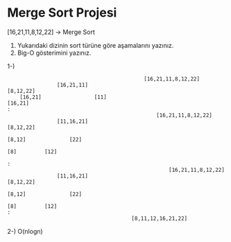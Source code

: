 # Merge Sort Projesi

[16,21,11,8,12,22] -> Merge Sort

1. Yukarıdaki dizinin sort türüne göre aşamalarını yazınız.
2. Big-O gösterimini yazınız.

1-)

												[16,21,11,8,12,22]
					[16,21,11]														[8,12,22]
		[16,21]					[11]
	[16,21]						
	:
													[16,21,11,8,12,22]
					[11,16,21]														[8,12,22]
																				[8,12]				[22]
																			[8]			[12]
																			
	:
														[16,21,11,8,12,22]
					[11,16,21]														[8,12,22]
																				[8,12]				[22]
																			[8]			[12]
	:
											[8,11,12,16,21,22]

2-) O(nlogn)
